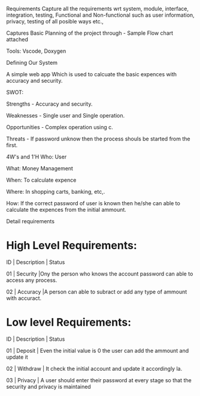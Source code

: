 Requirements
Capture all the requirements wrt system, module, interface, integration, testing, Functional and Non-functional such as user information, privacy, testing of all posible ways etc.,

Captures Basic Planning of the project through - Sample Flow chart attached

Tools: Vscode, Doxygen

Defining Our System

A simple web app Which is used to calcuate the basic expences with accuracy and security.

SWOT:

Strengths - Accuracy and security.

Weaknesses - Single user and Single operation.

Opportunities - Complex operation using c.

Threats - If password unknow then the process shouls be started from the first.

4W's and 1'H
Who:
User

What:
Money Management

When:
To calculate expence

Where:
In shopping carts, banking, etc,.

How:
If the correct password of user is known then he/she can able to calculate the expences from the initial ammount.

Detail requirements


# High Level Requirements:

ID      | Description       | Status

01      | Security          |Ony the person who knows the account password can able to access any process.

02      | Accuracy           |A person can able to subract or add any type of ammount with accuract. 

# Low level Requirements:

ID      | Description        | Status 

01      | Deposit            | Even the initial value is 0 the user can add the ammount and update it

02      | Withdraw           | It check the initial account and update it accordingly la. 

03      | Privacy            | A user should enter their password at every stage so that the  security and privacy is maintained
